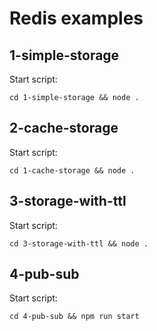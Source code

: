 # Redis examples

## 1-simple-storage

Start script:

`cd 1-simple-storage && node .`

## 2-cache-storage

Start script:

`cd 1-cache-storage && node .`

## 3-storage-with-ttl

Start script:

`cd 3-storage-with-ttl && node .`

## 4-pub-sub

Start script:

`cd 4-pub-sub && npm run start`
